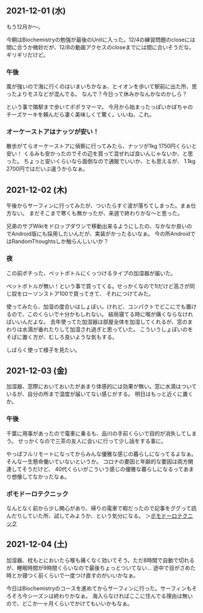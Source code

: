 ## 2021-12-01 (水)

もう12月か〜。

今朝はBiochemistryの勉強が最後のUnitに入った。12/4の練習問題のcloseには間に合うか微妙だが、12/8の動画アクセスのcloseまでには間に合いそうだな。ギリギリだけど。

### 午後

風が強いので海に行くのはいまいちかなぁ、とイオンを歩いて駅前に出た所、思ったよりモスなどが混んでる。
なんで？今日って休みかなんかなのかしら？

という事で隣駅まで歩いてポポラマーマ。
今月から始まったっぽいかぼちゃのチーズケーキを頼んだら凄く美味しくて驚く。いいね、これ。

### オーケーストアはナッツが安い！

散歩がてらオーケーストアに偵察に行ってみたら、ナッツが1kg 1750円くらいと安い！
くるみも安かったのでその辺を買って混ぜれば良いんじゃないか、と思った。
ちょっと安いくらいなら面倒なので通販でいいか、とも思えるが、
1.1kg 2700円ではだいぶ違うからなぁ。

## 2021-12-02 (木)

午後からサーフィンに行ってみたが、ついたらすぐ波が落ちてしまった。まぁ仕方ない。
まだそこまで寒くも無かったが、来週で終わりかな〜と思った。

兄弟のサブWikiをドロップダウンで移動出来るようにしたの、なかなか良いのでAndroid版にも採用したいんだが、実装がかったるいなぁ。
今の所AndroidではRandomThoughtsしか触らんしいいか？

### 夜

この前ポチった、ペットボトルにくっつけるタイプの加湿器が届いた。

ペットボトルが無い！という事で買ってくる。せっかくなので1lだけど高さが同じ奴をローソンストア100で買ってきて、
それにつけてみた。

使ってみたら、加湿の度合いはしょぼい。けれど、コンパクトでどこにでも置けるので、このくらいで十分かもしれない。
結局寝てる時に喉が痛くならなければいいんだよな。
去年使ってた加湿器は部屋全体を加湿してくれるが、窓のまわりは水滴が垂れたりして加湿され過ぎと思っていた。
こういうしょぼいのをそばに置く方が、むしろ良いような気もする。

しばらく使って様子を見たい。

## 2021-12-03 (金)

加湿器、窓際においておいたがあまり体感的には効果が無い。窓に水滴はついているが、自分の所まで湿度が届いてない感じがする。
明日はもっと近くに置くか。

### 午後

千葉に用事があったので電車に乗るも、品川の手前くらいで目的が消失してしまう。
せっかくなので三茶の友人に会いに行って少し話をする事に。

やっぱフルリモートになってからみんな優雅な感じの暮らしになってるよなぁ。
そんな一生懸命働いていないというか。
コロナの要因と年齢的な要因は両方関連してそうだけど、
40代くらいがこういう感じの優雅な暮らしになるってあまり想像してなかったなぁ。

### ポモドーロテクニック

なんとなく前から少し関心があり、帰りの電車で暇だったので記事をググって読んだりしていた所、試してみようか、という気分になる。
＞[ポモドーロテクニック](ポモドーロテクニック.md)

## 2021-12-04 (土)

加湿器、枕もとにおいたら喉も痛くなく効いてそう。ただ8時間で自動で切れるが、睡眠時間が9時間くらいなので最後ちょっとついてない…
途中で目がさめた時とか寝つく前くらいで一度つけ直すのがいいかなぁ。

今日はBiochemistryのコースを進めてからサーフィンに行った。サーフィンもそろそろ今シーズンは終わりかなぁ。
海入らなければここに住んでる理由は無いので、どこか一ヶ月くらいでかけてもいいかもなぁ。